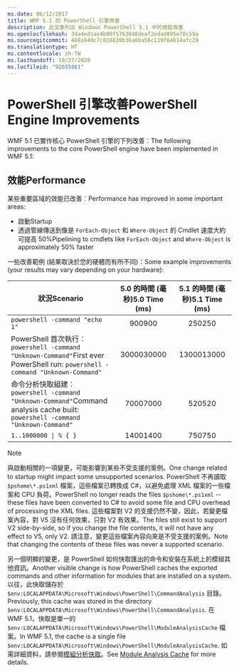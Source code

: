```yaml
---
ms.date: 06/12/2017
title: WMF 5.1 的 PowerShell 引擎改善
description: 此文章列出 Windows PowerShell 5.1 中的效能改善
ms.openlocfilehash: 34a4ed1ae4b00f5763848deaf2edad895e70c59a
ms.sourcegitcommit: 488a940c7c828820b36a6ba56c119f64614afc29
ms.translationtype: HT
ms.contentlocale: zh-TW
ms.lasthandoff: 10/27/2020
ms.locfileid: "92655861"
---
```

# <a name="powershell-engine-improvements"></a><span data-ttu-id="1a502-103">PowerShell 引擎改善</span><span class="sxs-lookup"><span data-stu-id="1a502-103">PowerShell Engine Improvements</span></span>

<span data-ttu-id="1a502-104">WMF 5.1 已實作核心 PowerShell 引擎的下列改善︰</span><span class="sxs-lookup"><span data-stu-id="1a502-104">The following improvements to the core PowerShell engine have been implemented in WMF 5.1:</span></span>

## <a name="performance"></a><span data-ttu-id="1a502-105">效能</span><span class="sxs-lookup"><span data-stu-id="1a502-105">Performance</span></span>

<span data-ttu-id="1a502-106">某些重要區域的效能已改善︰</span><span class="sxs-lookup"><span data-stu-id="1a502-106">Performance has improved in some important areas:</span></span>

- <span data-ttu-id="1a502-107">啟動</span><span class="sxs-lookup"><span data-stu-id="1a502-107">Startup</span></span>
- <span data-ttu-id="1a502-108">透過管線傳送到像是 `ForEach-Object` 和 `Where-Object` 的 Cmdlet 速度大約可提高 50%</span><span class="sxs-lookup"><span data-stu-id="1a502-108">Pipelining to cmdlets like `ForEach-Object` and `Where-Object` is approximately 50% faster</span></span>

<span data-ttu-id="1a502-109">一些改善範例 (結果取決於您的硬體而有所不同)：</span><span class="sxs-lookup"><span data-stu-id="1a502-109">Some example improvements (your results may vary depending on your hardware):</span></span>

| <span data-ttu-id="1a502-110">狀況</span><span class="sxs-lookup"><span data-stu-id="1a502-110">Scenario</span></span> | <span data-ttu-id="1a502-111">5.0 的時間 (毫秒)</span><span class="sxs-lookup"><span data-stu-id="1a502-111">5.0 Time (ms)</span></span> | <span data-ttu-id="1a502-112">5.1 的時間 (毫秒)</span><span class="sxs-lookup"><span data-stu-id="1a502-112">5.1 Time (ms)</span></span> |
| -------- | :---------------: | :---------------: |
| `powershell -command "echo 1"` | <span data-ttu-id="1a502-113">900</span><span class="sxs-lookup"><span data-stu-id="1a502-113">900</span></span> | <span data-ttu-id="1a502-114">250</span><span class="sxs-lookup"><span data-stu-id="1a502-114">250</span></span> |
| <span data-ttu-id="1a502-115">PowerShell 首次執行︰`powershell -command "Unknown-Command"`</span><span class="sxs-lookup"><span data-stu-id="1a502-115">First ever PowerShell run: `powershell -command "Unknown-Command"`</span></span> | <span data-ttu-id="1a502-116">30000</span><span class="sxs-lookup"><span data-stu-id="1a502-116">30000</span></span> | <span data-ttu-id="1a502-117">13000</span><span class="sxs-lookup"><span data-stu-id="1a502-117">13000</span></span> |
| <span data-ttu-id="1a502-118">命令分析快取組建︰`powershell -command "Unknown-Command"`</span><span class="sxs-lookup"><span data-stu-id="1a502-118">Command analysis cache built: `powershell -command "Unknown-Command"`</span></span> | <span data-ttu-id="1a502-119">7000</span><span class="sxs-lookup"><span data-stu-id="1a502-119">7000</span></span> | <span data-ttu-id="1a502-120">520</span><span class="sxs-lookup"><span data-stu-id="1a502-120">520</span></span> |
| <code>1..1000000 &#124; % { }</code> | <span data-ttu-id="1a502-121">1400</span><span class="sxs-lookup"><span data-stu-id="1a502-121">1400</span></span> | <span data-ttu-id="1a502-122">750</span><span class="sxs-lookup"><span data-stu-id="1a502-122">750</span></span> |

> [!NOTE]
> <span data-ttu-id="1a502-123">與啟動相關的一項變更，可能影響到某些不受支援的案例。</span><span class="sxs-lookup"><span data-stu-id="1a502-123">One change related to startup might impact some unsupported scenarios.</span></span> <span data-ttu-id="1a502-124">PowerShell 不再讀取 `$pshome\*.ps1xml` 檔案，這些檔案已轉換成 C#，以避免處理 XML 檔案的一些檔案和 CPU 負荷。</span><span class="sxs-lookup"><span data-stu-id="1a502-124">PowerShell no longer reads the files `$pshome\*.ps1xml` -- these files have been converted to C# to avoid some file and CPU overhead of processing the XML files.</span></span> <span data-ttu-id="1a502-125">這些檔案對 V2 的支援仍然不變，因此，若變更檔案內容，對 V5 沒有任何效果，只對 V2 有效果。</span><span class="sxs-lookup"><span data-stu-id="1a502-125">The files still exist to support V2 side-by-side, so if you change the file contents, it will not have any effect to V5, only V2.</span></span> <span data-ttu-id="1a502-126">請注意，變更這些檔案內容向來是不受支援的案例。</span><span class="sxs-lookup"><span data-stu-id="1a502-126">Note that changing the contents of these files was never a supported scenario.</span></span>

<span data-ttu-id="1a502-127">另一個明顯的變更，是 PowerShell 如何快取匯出的命令和安裝在系統上的模組其他資訊。</span><span class="sxs-lookup"><span data-stu-id="1a502-127">Another visible change is how PowerShell caches the exported commands and other information for modules that are installed on a system.</span></span> <span data-ttu-id="1a502-128">以往，此快取儲存於 `$env:LOCALAPPDATA\Microsoft\Windows\PowerShell\CommandAnalysis` 目錄。</span><span class="sxs-lookup"><span data-stu-id="1a502-128">Previously, this cache was stored in the directory `$env:LOCALAPPDATA\Microsoft\Windows\PowerShell\CommandAnalysis`.</span></span> <span data-ttu-id="1a502-129">在 WMF 5.1，快取是單一的 `$env:LOCALAPPDATA\Microsoft\Windows\PowerShell\ModuleAnalysisCache` 檔案。</span><span class="sxs-lookup"><span data-stu-id="1a502-129">In WMF 5.1, the cache is a single file `$env:LOCALAPPDATA\Microsoft\Windows\PowerShell\ModuleAnalysisCache`.</span></span> <span data-ttu-id="1a502-130">如需詳細資料，請參閱[模組分析快取](release-notes.md#module-analysis-cache)。</span><span class="sxs-lookup"><span data-stu-id="1a502-130">See [Module Analysis Cache](release-notes.md#module-analysis-cache) for more details.</span></span>
